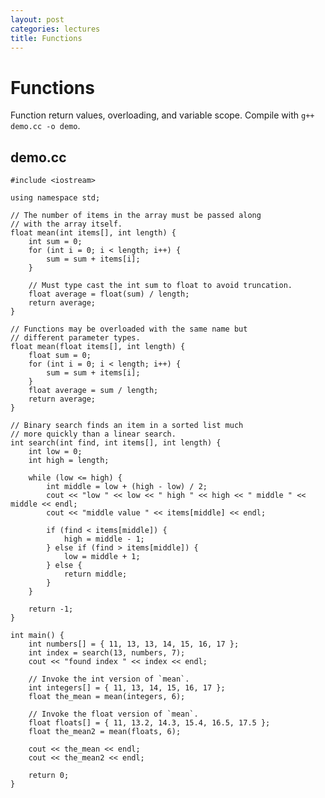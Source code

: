 ```yaml
---
layout: post
categories: lectures
title: Functions
---
```


# Functions

Function return values, overloading, and variable scope. Compile with
`g++ demo.cc -o demo`.

## demo.cc

    #include <iostream>

    using namespace std;

    // The number of items in the array must be passed along
    // with the array itself.
    float mean(int items[], int length) {
        int sum = 0;
        for (int i = 0; i < length; i++) {
            sum = sum + items[i];
        }

        // Must type cast the int sum to float to avoid truncation.
        float average = float(sum) / length;
        return average;
    }

    // Functions may be overloaded with the same name but
    // different parameter types.
    float mean(float items[], int length) {
        float sum = 0;
        for (int i = 0; i < length; i++) {
            sum = sum + items[i];
        }
        float average = sum / length;
        return average;
    }

    // Binary search finds an item in a sorted list much
    // more quickly than a linear search.
    int search(int find, int items[], int length) {
        int low = 0;
        int high = length;

        while (low <= high) {
            int middle = low + (high - low) / 2;
            cout << "low " << low << " high " << high << " middle " << middle << endl;
            cout << "middle value " << items[middle] << endl;

            if (find < items[middle]) {
                high = middle - 1;
            } else if (find > items[middle]) {
                low = middle + 1;
            } else {
                return middle;
            }
        }

        return -1;
    }

    int main() {
        int numbers[] = { 11, 13, 13, 14, 15, 16, 17 };
        int index = search(13, numbers, 7);
        cout << "found index " << index << endl;

        // Invoke the int version of `mean`.
        int integers[] = { 11, 13, 14, 15, 16, 17 };
        float the_mean = mean(integers, 6);

        // Invoke the float version of `mean`.
        float floats[] = { 11, 13.2, 14.3, 15.4, 16.5, 17.5 };
        float the_mean2 = mean(floats, 6);

        cout << the_mean << endl;
        cout << the_mean2 << endl;

        return 0;
    }
